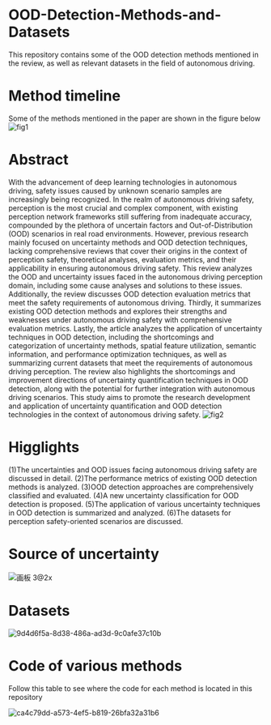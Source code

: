 # OOD-Detection-Methods-and-Datasets
This repository contains some of the OOD detection methods mentioned in the review, as well as relevant datasets in the field of autonomous driving.
# Method timeline
Some of the methods mentioned in the paper are shown in the figure below
![fig1](https://github.com/user-attachments/assets/eca1c88d-3149-4cff-bede-fa34ac0914ff)
# Abstract
With the advancement of deep learning technologies in autonomous driving, safety issues caused by unknown scenario samples are increasingly being recognized. In the realm of autonomous driving safety, perception is the most crucial and complex component, with existing perception network frameworks still suffering from inadequate accuracy, compounded by the plethora of uncertain factors and Out-of-Distribution (OOD) scenarios in real road environments. However, previous research mainly focused on uncertainty methods and OOD detection techniques, lacking comprehensive reviews that cover their origins in the context of perception safety, theoretical analyses, evaluation metrics, and their applicability in ensuring autonomous driving safety. This review analyzes the OOD and uncertainty issues faced in the autonomous driving perception domain, including some cause analyses and solutions to these issues. Additionally, the review discusses OOD detection evaluation metrics that meet the safety requirements of autonomous driving. Thirdly, it summarizes existing OOD detection methods and explores their strengths and weaknesses under autonomous driving safety with comprehensive evaluation metrics. Lastly, the article analyzes the application of uncertainty techniques in OOD detection, including the shortcomings and categorization of uncertainty methods, spatial feature utilization, semantic information, and performance optimization techniques, as well as summarizing current datasets that meet the requirements of autonomous driving perception. The review also highlights the shortcomings and improvement directions of uncertainty quantification techniques in OOD detection, along with the potential for further integration with autonomous driving scenarios. This study aims to promote the research development and application of uncertainty quantification and OOD detection technologies in the context of autonomous driving safety.
![fig2](https://github.com/user-attachments/assets/59097a3b-8b14-4595-b617-342536e324fd)
# Higglights
(1)The uncertainties and OOD issues facing autonomous driving safety are discussed in detail.
(2)The performance metrics of existing OOD detection methods is analyzed.
(3)OOD detection approaches are comprehensively classified and evaluated.
(4)A new uncertainty classification for OOD detection is proposed.
(5)The application of various uncertainty techniques in OOD detection is summarized and analyzed.
(6)The datasets for perception safety-oriented scenarios are discussed.
# Source of uncertainty
![画板 3@2x](https://github.com/user-attachments/assets/d25f7a77-bcf9-4dea-b190-544c701b3d2a)

# Datasets
![9d4d6f5a-8d38-486a-ad3d-9c0afe37c10b](https://github.com/user-attachments/assets/c01fbb83-59d9-45fe-b26c-6286e7c3667c)
# Code of various methods
Follow this table to see where the code for each method is located in this repository

![ca4c79dd-a573-4ef5-b819-26bfa32a31b6](https://github.com/user-attachments/assets/1b3a8d87-5307-4aa0-987e-d482f7593ac7)
